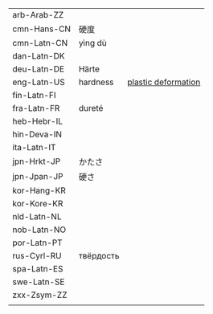 | | | |
|-|-|-|
| arb-Arab-ZZ |  |  |
| cmn-Hans-CN | 硬度 |  |
| cmn-Latn-CN | yìng dù |  |
| dan-Latn-DK |  |  |
| deu-Latn-DE | Härte |  |
| eng-Latn-US | hardness | [plastic deformation](plastic_deformation) |
| fin-Latn-FI |  |  |
| fra-Latn-FR | dureté |  |
| heb-Hebr-IL |  |  |
| hin-Deva-IN |  |  |
| ita-Latn-IT |  |  |
| jpn-Hrkt-JP | かたさ |  |
| jpn-Jpan-JP | 硬さ |  |
| kor-Hang-KR |  |  |
| kor-Kore-KR |  |  |
| nld-Latn-NL |  |  |
| nob-Latn-NO |  |  |
| por-Latn-PT |  |  |
| rus-Cyrl-RU | твёрдость |  |
| spa-Latn-ES |  |  |
| swe-Latn-SE |  |  |
| zxx-Zsym-ZZ |  |  |
|  |  |  |
